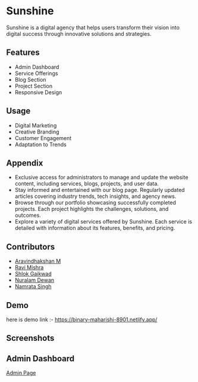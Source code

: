 # Sunshine

Sunshine is a digital agency that helps users transform their vision into digital success through innovative solutions and strategies. 


## Features

- Admin Dashboard
- Service Offerings
- Blog Section
- Project Section
- Responsive Design


## Usage

- Digital Marketing
- Creative Branding
- Customer Engagement
- Adaptation to Trends



## Appendix

- Exclusive access for administrators to manage and update the website content, including services, blogs, projects, and user data.
- Stay informed and entertained with our blog page. Regularly updated articles covering industry trends, tech insights, and agency news.
- Browse through our portfolio showcasing successfully completed projects. Each project highlights the challenges, solutions, and outcomes.
- Explore a variety of digital services offered by Sunshine. Each service is detailed with information about its features, benefits, and pricing.


## Contributors

- [Aravindhakshan M](https://github.com/aravindha2k)
- [Ravi Mishra](https://github.com/ravimishra007)
- [Shlok Gaikwad](https://github.com/ShlokGaikwad)
- [Nuralam Dewan](https://github.com/nuralamdewan2000)
- [Namrata Singh](https://github.com/10snamrata)




## Demo

here is demo link :- https://binary-maharishi-8901.netlify.app/

## Screenshots

## Admin Dashboard
[Admin Page](https://drive.google.com/file/d/1Dgm_tspqxDuACPuLXX3xY-lVzypA51tz/view?usp=sharing)





